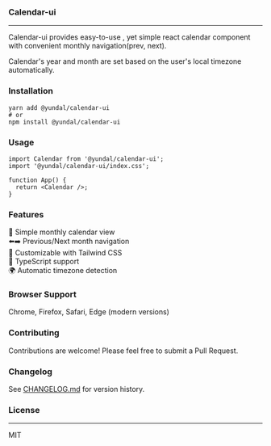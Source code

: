 ### Calendar-ui
---
Calendar-ui provides easy-to-use , yet simple react calendar component with convenient monthly navigation(prev, next).

Calendar's year and month are set based on the user's local timezone automatically.


### Installation
```
yarn add @yundal/calendar-ui
# or
npm install @yundal/calendar-ui
```

### Usage
```
import Calendar from '@yundal/calendar-ui';
import '@yundal/calendar-ui/index.css';

function App() {
  return <Calendar />;
}
```

### Features
📅 Simple monthly calendar view  
⬅️➡️ Previous/Next month navigation  
🎨 Customizable with Tailwind CSS  
🔧 TypeScript support  
🌍 Automatic timezone detection  

### Browser Support
Chrome, Firefox, Safari, Edge (modern versions)

### Contributing
Contributions are welcome! Please feel free to submit a Pull Request.

### Changelog
See [CHANGELOG.md](CHANGELOG.md) for version history.

### License
---
MIT
